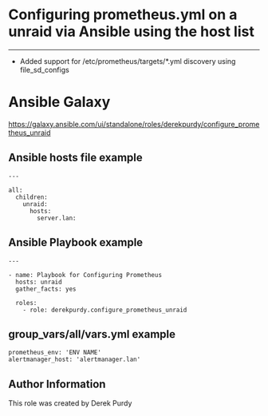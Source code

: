 # Configuring prometheus.yml on a unraid via Ansible using the host list

---

  - Added support for /etc/prometheus/targets/*.yml discovery using file_sd_configs

# Ansible Galaxy
https://galaxy.ansible.com/ui/standalone/roles/derekpurdy/configure_prometheus_unraid

## Ansible hosts file example

    ---

    all:
      children:
        unraid:
          hosts:
            server.lan:

## Ansible Playbook example

    ---

    - name: Playbook for Configuring Prometheus
      hosts: unraid
      gather_facts: yes

      roles:
        - role: derekpurdy.configure_prometheus_unraid

## group_vars/all/vars.yml example
    prometheus_env: 'ENV NAME'
    alertmanager_host: 'alertmanager.lan'

## Author Information
This role was created by Derek Purdy
